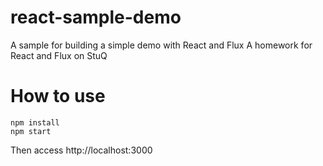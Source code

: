 # react-sample-demo
A sample for building a simple demo with React and Flux
A homework for React and Flux on StuQ

# How to use
```
npm install
npm start

```
Then access http://localhost:3000
